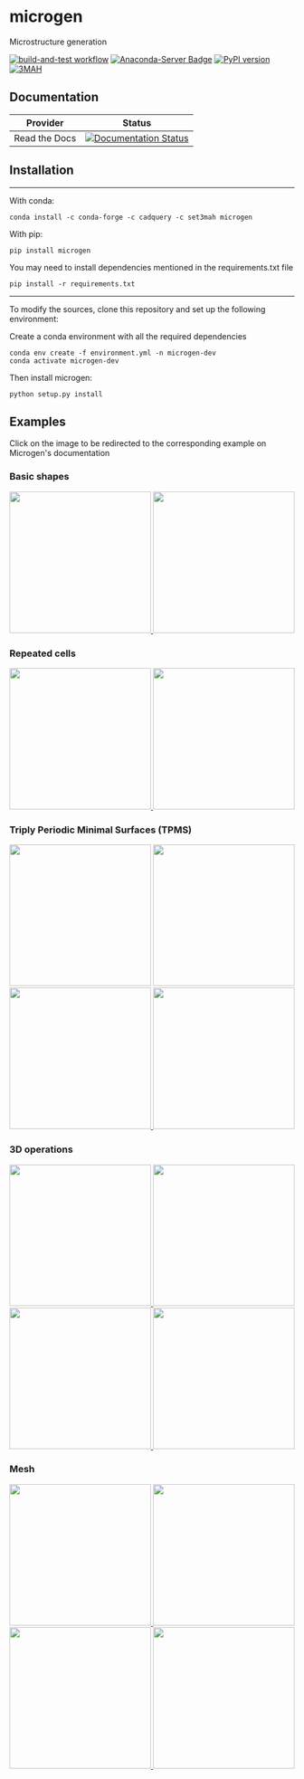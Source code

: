 # microgen
Microstructure generation

[![build-and-test workflow](https://github.com/3MAH/microgen/actions/workflows/build-and-test.yml/badge.svg)](https://github.com/3MAH/microgen)
[![Anaconda-Server Badge](https://anaconda.org/set3mah/microgen/badges/installer/conda.svg)](https://conda.anaconda.org/set3mah)
[![PyPI version](https://badge.fury.io/py/microgen.svg)](https://pypi.org/project/microgen/1.0/)
[![3MAH](https://img.shields.io/badge/website-3MAH-blue)](https://3mah.github.io/)


## Documentation

Provider      | Status
--------      | ------
Read the Docs | [![Documentation Status](https://readthedocs.org/projects/microgen/badge/?version=latest)](https://microgen.readthedocs.io/en/latest/?badge=latest)


## Installation

-------------------------------------------------------------------------------------------------------
With conda: 
```
conda install -c conda-forge -c cadquery -c set3mah microgen
```

With pip:
```
pip install microgen
```

You may need to install dependencies mentioned in the requirements.txt file
```
pip install -r requirements.txt
```
-------------------------------------------------------------------------------------------------------

To modify the sources, clone this repository and set up the following environment:

Create a conda environment with all the required dependencies
```
conda env create -f environment.yml -n microgen-dev
conda activate microgen-dev
```

Then install microgen: 
```
python setup.py install
```


## Examples
Click on the image to be redirected to the corresponding example on Microgen's documentation

### Basic shapes
<a href="https://microgen.readthedocs.io/en/latest/examples/basic_shapes.html#basic-shapes"> 
    <img src="https://raw.githubusercontent.com/3MAH/microgen/main/docs/_static/shapes.png" height="250">
</a>
<a href="https://microgen.readthedocs.io/en/latest/examples/basic_shapes.html#platon-polyhedra"> 
    <img src="https://raw.githubusercontent.com/3MAH/microgen/main/docs/_static/platon.png" height="250">
</a>

### Repeated cells

<a href="https://microgen.readthedocs.io/en/latest/examples/lattices.html#octet-truss"> 
    <img src="https://raw.githubusercontent.com/3MAH/microgen/main/docs/_static/octettruss.png" height="250">
</a>
<a href="https://microgen.readthedocs.io/en/latest/examples/lattices.html#honeycomb"> 
    <img src="https://raw.githubusercontent.com/3MAH/microgen/main/docs/_static/honeycomb.png" height="250">
</a>

### Triply Periodic Minimal Surfaces (TPMS)
<a href="https://microgen.readthedocs.io/en/latest/examples/tpms.html#gyroid">
    <img src="https://raw.githubusercontent.com/3MAH/microgen/main/docs/_static/gyroid.png"height="250"></a>
<a href="https://microgen.readthedocs.io/en/latest/examples/tpms.html#tpms-available">
    <img src="https://raw.githubusercontent.com/3MAH/microgen/main/docs/_static/tpms.png" height="250"></a>
<a href="https://microgen.readthedocs.io/en/latest/examples/tpms.html#spherical-gyroid">
    <img src="https://raw.githubusercontent.com/3MAH/microgen/main/docs/_static/tpms_sphere.png" height="250">
</a>
<a href="https://microgen.readthedocs.io/en/latest/examples/tpms.html#shell">
    <img src="https://raw.githubusercontent.com/3MAH/microgen/main/docs/_static/tpms_shell.png" height="250">
</a>

### 3D operations
<a href="https://microgen.readthedocs.io/en/latest/examples/3d_operations.html#repeating-unit-geometry">
    <img src="https://raw.githubusercontent.com/3MAH/microgen/main/docs/_static/repeated_geometry.png" height="250">
</a>
<a href="https://microgen.readthedocs.io/en/latest/examples/3d_operations.html#raster-ellipsoid">
    <img src="https://raw.githubusercontent.com/3MAH/microgen/main/docs/_static/raster.png" height="250">
</a>
<a href="https://microgen.readthedocs.io/en/latest/examples/3d_operations.html#voronoi">
    <img src="https://raw.githubusercontent.com/3MAH/microgen/main/docs/_static/Voronoi.png" height="250">
</a>
<a href="https://microgen.readthedocs.io/en/latest/examples/3d_operations.html#voronoi-gyroid">
    <img src="https://raw.githubusercontent.com/3MAH/microgen/main/docs/_static/Gyroid-voro.png" height="250">
</a>

### Mesh
<a href="https://microgen.readthedocs.io/en/latest/examples/mesh.html#id1">
    <img src="https://raw.githubusercontent.com/3MAH/microgen/main/docs/_static/Mesh.png" height="250">
</a>
<a href="https://microgen.readthedocs.io/en/latest/examples/mesh.html#periodic-mesh">
    <img src="https://raw.githubusercontent.com/3MAH/microgen/main/docs/_static/meshPeriodic.png" height="250">
</a>
<a href="https://microgen.readthedocs.io/en/latest/examples/mesh.html#mmg">
    <img src="https://raw.githubusercontent.com/3MAH/microgen/main/docs/_static/mmg.png" height="250">
</a>
<a href="https://microgen.readthedocs.io/en/latest/examples/mesh.html#mmg-voronoi">
    <img src="https://raw.githubusercontent.com/3MAH/microgen/main/docs/_static/mmg-voro.png" height="250">
</a>